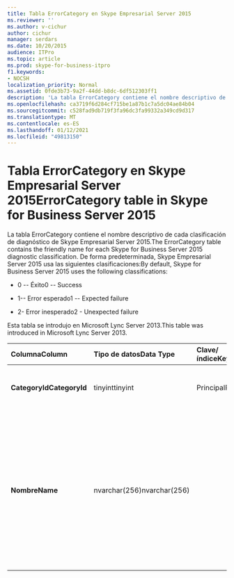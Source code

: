 ```yaml
---
title: Tabla ErrorCategory en Skype Empresarial Server 2015
ms.reviewer: ''
ms.author: v-cichur
author: cichur
manager: serdars
ms.date: 10/20/2015
audience: ITPro
ms.topic: article
ms.prod: skype-for-business-itpro
f1.keywords:
- NOCSH
localization_priority: Normal
ms.assetid: 0fde3b73-9a2f-44dd-b8dc-6df512303ff1
description: 'La tabla ErrorCategory contiene el nombre descriptivo de cada clasificación de diagnóstico de Skype Empresarial Server 2015. De forma predeterminada, Skype Empresarial Server 2015 usa las siguientes clasificaciones:'
ms.openlocfilehash: ca3719f6d284cf715be1a87b1c7a5dc04ae84b04
ms.sourcegitcommit: c528fad9db719f3fa96dc3fa99332a349cd9d317
ms.translationtype: MT
ms.contentlocale: es-ES
ms.lasthandoff: 01/12/2021
ms.locfileid: "49813150"
---
```

# <a name="errorcategory-table-in-skype-for-business-server-2015"></a><span data-ttu-id="c5b38-104">Tabla ErrorCategory en Skype Empresarial Server 2015</span><span class="sxs-lookup"><span data-stu-id="c5b38-104">ErrorCategory table in Skype for Business Server 2015</span></span>
 
<span data-ttu-id="c5b38-105">La tabla ErrorCategory contiene el nombre descriptivo de cada clasificación de diagnóstico de Skype Empresarial Server 2015.</span><span class="sxs-lookup"><span data-stu-id="c5b38-105">The ErrorCategory table contains the friendly name for each Skype for Business Server 2015 diagnostic classification.</span></span> <span data-ttu-id="c5b38-106">De forma predeterminada, Skype Empresarial Server 2015 usa las siguientes clasificaciones:</span><span class="sxs-lookup"><span data-stu-id="c5b38-106">By default, Skype for Business Server 2015 uses the following classifications:</span></span>
  
- <span data-ttu-id="c5b38-107">0 -- Éxito</span><span class="sxs-lookup"><span data-stu-id="c5b38-107">0 -- Success</span></span>
    
- <span data-ttu-id="c5b38-108">1-- Error esperado</span><span class="sxs-lookup"><span data-stu-id="c5b38-108">1 -- Expected failure</span></span>
    
- <span data-ttu-id="c5b38-109">2- Error inesperado</span><span class="sxs-lookup"><span data-stu-id="c5b38-109">2 - Unexpected failure</span></span>
    
<span data-ttu-id="c5b38-110">Esta tabla se introdujo en Microsoft Lync Server 2013.</span><span class="sxs-lookup"><span data-stu-id="c5b38-110">This table was introduced in Microsoft Lync Server 2013.</span></span>
  
|<span data-ttu-id="c5b38-111">**Columna**</span><span class="sxs-lookup"><span data-stu-id="c5b38-111">**Column**</span></span>|<span data-ttu-id="c5b38-112">**Tipo de datos**</span><span class="sxs-lookup"><span data-stu-id="c5b38-112">**Data Type**</span></span>|<span data-ttu-id="c5b38-113">**Clave/índice**</span><span class="sxs-lookup"><span data-stu-id="c5b38-113">**Key/Index**</span></span>|<span data-ttu-id="c5b38-114">**Detalles**</span><span class="sxs-lookup"><span data-stu-id="c5b38-114">**Details**</span></span>|
|:-----|:-----|:-----|:-----|
|<span data-ttu-id="c5b38-115">**CategoryId**</span><span class="sxs-lookup"><span data-stu-id="c5b38-115">**CategoryId**</span></span> <br/> |<span data-ttu-id="c5b38-116">tinyint</span><span class="sxs-lookup"><span data-stu-id="c5b38-116">tinyint</span></span>  <br/> |<span data-ttu-id="c5b38-117">Principal</span><span class="sxs-lookup"><span data-stu-id="c5b38-117">Primary</span></span>  <br/> |<span data-ttu-id="c5b38-118">Identificador único de la clasificación.</span><span class="sxs-lookup"><span data-stu-id="c5b38-118">Unique identifier for the classification.</span></span>  <br/> |
|<span data-ttu-id="c5b38-119">**Nombre**</span><span class="sxs-lookup"><span data-stu-id="c5b38-119">**Name**</span></span> <br/> |<span data-ttu-id="c5b38-120">nvarchar(256)</span><span class="sxs-lookup"><span data-stu-id="c5b38-120">nvarchar(256)</span></span>  <br/> || <span data-ttu-id="c5b38-p103">Valor y nombre descriptivo asignados a la clasificación. Los valores permitidos son:</span><span class="sxs-lookup"><span data-stu-id="c5b38-p103">Value and friendly name assigned to the classification. Allowed values are:</span></span> <br/>  <span data-ttu-id="c5b38-123">0 -- Éxito</span><span class="sxs-lookup"><span data-stu-id="c5b38-123">0 -- Success</span></span> <br/>  <span data-ttu-id="c5b38-124">1-- Error esperado</span><span class="sxs-lookup"><span data-stu-id="c5b38-124">1 -- Expected failure</span></span> <br/>  <span data-ttu-id="c5b38-125">2- Error inesperado</span><span class="sxs-lookup"><span data-stu-id="c5b38-125">2 - Unexpected failure</span></span> <br/> |
   

